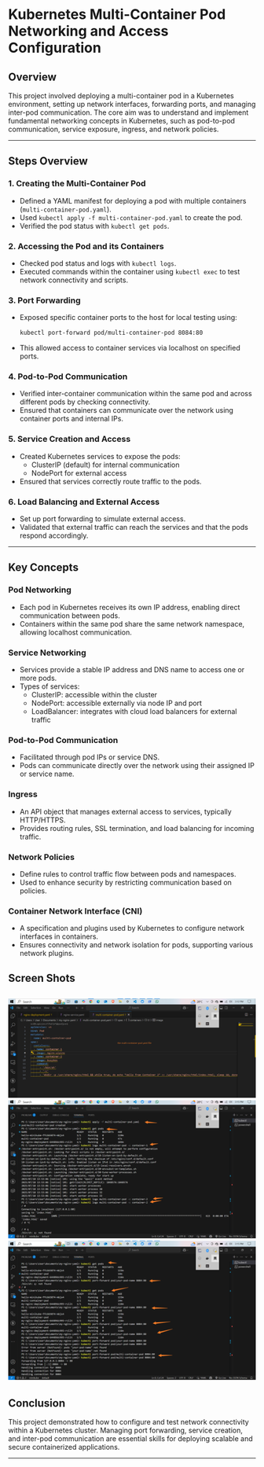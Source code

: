 
# Kubernetes Multi-Container Pod Networking and Access Configuration

## Overview
This project involved deploying a multi-container pod in a Kubernetes environment, setting up network interfaces, forwarding ports, and managing inter-pod communication. The core aim was to understand and implement fundamental networking concepts in Kubernetes, such as pod-to-pod communication, service exposure, ingress, and network policies.

---

## Steps Overview

### 1. Creating the Multi-Container Pod
- Defined a YAML manifest for deploying a pod with multiple containers (`multi-container-pod.yaml`).
- Used `kubectl apply -f multi-container-pod.yaml` to create the pod.
- Verified the pod status with `kubectl get pods`.

### 2. Accessing the Pod and its Containers
- Checked pod status and logs with `kubectl logs`.
- Executed commands within the container using `kubectl exec` to test network connectivity and scripts.

### 3. Port Forwarding
- Exposed specific container ports to the host for local testing using:
  ```bash
  kubectl port-forward pod/multi-container-pod 8084:80
  ```
- This allowed access to container services via localhost on specified ports.

### 4. Pod-to-Pod Communication
- Verified inter-container communication within the same pod and across different pods by checking connectivity.
- Ensured that containers can communicate over the network using container ports and internal IPs.

### 5. Service Creation and Access
- Created Kubernetes services to expose the pods:
  - ClusterIP (default) for internal communication
  - NodePort for external access
- Ensured that services correctly route traffic to the pods.

### 6. Load Balancing and External Access
- Set up port forwarding to simulate external access.
- Validated that external traffic can reach the services and that the pods respond accordingly.

---

## Key Concepts

### Pod Networking
- Each pod in Kubernetes receives its own IP address, enabling direct communication between pods.
- Containers within the same pod share the same network namespace, allowing localhost communication.

### Service Networking
- Services provide a stable IP address and DNS name to access one or more pods.
- Types of services:
  - ClusterIP: accessible within the cluster
  - NodePort: accessible externally via node IP and port
  - LoadBalancer: integrates with cloud load balancers for external traffic

### Pod-to-Pod Communication
- Facilitated through pod IPs or service DNS.
- Pods can communicate directly over the network using their assigned IP or service name.

### Ingress
- An API object that manages external access to services, typically HTTP/HTTPS.
- Provides routing rules, SSL termination, and load balancing for incoming traffic.

### Network Policies
- Define rules to control traffic flow between pods and namespaces.
- Used to enhance security by restricting communication based on policies.

### Container Network Interface (CNI)
- A specification and plugins used by Kubernetes to configure network interfaces in containers.
- Ensures connectivity and network isolation for pods, supporting various network plugins.



## Screen Shots
![test](./imgs/pod1.png)
![test](./imgs/pod2.png)
![test](./imgs/pod3.png)
---

## Conclusion
This project demonstrated how to configure and test network connectivity within a Kubernetes cluster. Managing port forwarding, service creation, and inter-pod communication are essential skills for deploying scalable and secure containerized applications.

---

